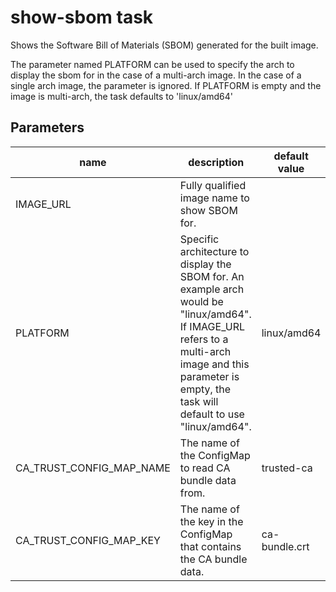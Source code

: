 # show-sbom task

Shows the Software Bill of Materials (SBOM) generated for the built image.

The parameter named PLATFORM can be used to specify the arch to display the sbom for in the case of a multi-arch image. 
In the case of a single arch image, the parameter is ignored. 
If PLATFORM is empty and the image is multi-arch, the task defaults to 'linux/amd64'

## Parameters
| name      | description                                                                                                                                                                                               | default value | required  |
|-----------|-----------------------------------------------------------------------------------------------------------------------------------------------------------------------------------------------------------|---------------|-----------|
| IMAGE_URL | Fully qualified image name to show SBOM for.                                                                                                                                                              |               | true      |
| PLATFORM  | Specific architecture to display the SBOM for. An example arch would be "linux/amd64". If IMAGE_URL refers to a multi-arch image and this parameter is empty, the task will default to use "linux/amd64". | linux/amd64   | false     |
|CA_TRUST_CONFIG_MAP_NAME|The name of the ConfigMap to read CA bundle data from.|trusted-ca|false|
|CA_TRUST_CONFIG_MAP_KEY|The name of the key in the ConfigMap that contains the CA bundle data.|ca-bundle.crt|false|
